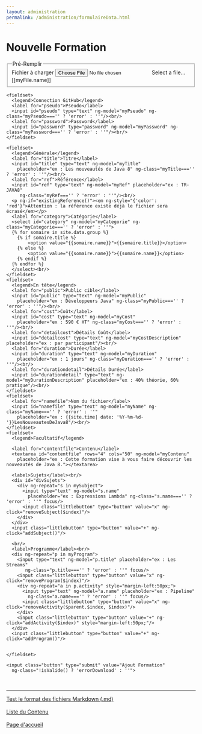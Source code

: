 ```yaml
---
layout: administration
permalink: /administration/formulaireData.html
---
```


<div class="formulaireData" ng-app="administration">
  <h1>Nouvelle Formation</h1>
  <form ng-submit="uploadTraining()" ng-controller="formulaireTraining">
    <fieldset>
      <legend>Pré-Remplir</legend>
      <div class="input-file-container">
        <label for="my-fileTraining">Fichier à charger</label>
        <input class="input-file" id="my-fileTraining" type="file" onchange="angular.element(this).scope().setFile(this)" />
        <label ng-if="myFile.name===undefined" for="my-fileTraining"
          class="input-file-trigger">Select a file...</label>
        <label ng-if="myFile.name!==undefined" for="my-fileTraining"
          class="input-file-trigger completed">[[myFile.name]]</label>
      </div>
    </fieldset>

    <fieldset>
      <legend>Connection GitHub</legend>
      <label for="pseudo">Pseudo</label>
      <input id="pseudo" type="text" ng-model="myPseudo" ng-class="myPseudo==='' ? 'error' : ''"/><br/>
      <label for="password">Password</label>
      <input id="password" type="password" ng-model="myPassword" ng-class="myPassword==='' ? 'error' : ''"/><br/>
    </fieldset>

    <fieldset>
      <legend>Générale</legend>
      <label for="title">Titre</label>
      <input id="title" type="text" ng-model="myTitle"
        placeholder="ex : Les nouveautés de Java 8" ng-class="myTitle==='' ? 'error' : ''"/><br/>
      <label for="ref">Référence</label>
      <input id="ref" type="text" ng-model="myRef" placeholder="ex : TR-JAVA8"
         ng-class="myRef==='' ? 'error' : ''"/><br/>
      <p ng-if="existingReference()"><em ng-style="{'color': 'red'}">Attention : la référence existe déjà le fichier sera écrasé</em></p>
      <label for="category">Catégorie</label>
      <select id="category" ng-model="myCategorie" ng-class="myCategorie==='' ? 'error' : ''">
      {% for somaire in site.data.group %}
        {% if somaire.title %}
            <option value="{{somaire.name}}">{{somaire.title}}</option>
        {% else %}
            <option value="{{somaire.name}}">{{somaire.name}}</option>
        {% endif %}
      {% endfor %}
      </select><br/>
    </fieldset>
    <fieldset>
      <legend>En tête</legend>
      <label for="public">Public cible</label>
      <input id="public" type="text" ng-model="myPublic"
        placeholder="ex : Développeurs Java" ng-class="myPublic==='' ? 'error' : ''"/><br/>
      <label for="cost">Coût</label>
      <input id="cost" type="text" ng-model="myCost"
        placeholder="ex : 590 € HT" ng-class="myCost==='' ? 'error' : ''"/><br/>
      <label for="detailcost">Détails Coût</label>
      <input id="detailcost" type="text" ng-model="myCostDescription" placeholder="ex : par participant"/><br/>
      <label for="duration">Durée</label>
      <input id="duration" type="text" ng-model="myDuration"
        placeholder="ex : 1 jours" ng-class="myDuration==='' ? 'error' : ''"/><br/>
      <label for="durationdetail">Détails Durée</label>
      <input id="durationdetail" type="text" ng-model="myDurationDescription" placeholder="ex : 40% théorie, 60% pratique"/><br/>
    </fieldset>
    <fieldset>
      <label for="namefile">Nom du fichier</label>
      <input id="namefile" type="text" ng-model="myName" ng-class="myName==='' ? 'error' : ''"
        placeholder="ex : {{site.time| date: '%Y-%m-%d-'}}LesNouveautesDeJava8"/><br/>
    </fieldset>
    <fieldset>
      <legend>Facultatif</legend>

      <label for="contentfile">Contenu</label>
      <textarea id="contentfile" rows="4" cols="50" ng-model="myContenu"
        placeholder="ex : Cette formation vise à vous faire découvrir les nouveautés de Java 8."></textarea>

      <label>Sujets</label><br/>
      <div id="divSujets">
        <div ng-repeat="s in mySubject">
          <input type="text" ng-model="s.name"
            placeholder="ex : Expressions Lambda" ng-class="s.name==='' ? 'error' : ''" focus/>
          <input class="littlebutton" type="button" value="x" ng-click="removeSubject($index)"/>
        </div>
      </div>
      <input class="littlebutton" type="button" value="+" ng-click="addSubject()"/>

      <br/>
      <label>Programme</label><br/>
      <div ng-repeat="p in myProgram">
        <input type="text" ng-model="p.title" placeholder="ex : Les Streams"
           ng-class="p.title==='' ? 'error' : ''" focus/>
        <input class="littlebutton" type="button" value="x" ng-click="removeProgram($index)"/>
        <div ng-repeat="a in p.activity" style="margin-left:50px;">
          <input type="text" ng-model="a.name" placeholder="ex : Pipeline"
            ng-class="a.name==='' ? 'error' : ''" focus/>
          <input class="littlebutton" type="button" value="x" ng-click="removeActivity($parent.$index, $index)"/>
        </div>
        <input class="littlebutton" type="button" value="+" ng-click="addActivity($index)" style="margin-left:50px;"/>
      </div>
      <input class="littlebutton" type="button" value="+" ng-click="addProgram()"/>


    </fieldset>

    <input class="button" type="submit" value="Ajout Formation"
      ng-class="!isValide() ? 'errorDownload' : ''">
  </form>

  <br/><hr/>

  <p>
    <a href="{{ '/administration/errorFormat.html' | prepend: site.baseurl }}">Test le format des fichiers Markdown (.md)</a>
    <br/>
    <br/>
    <a href="{{ '/administration/ListeContenu.html' | prepend: site.baseurl }}">Liste du Contenu</a>
    <br/>
    <br/>
    <a href="{{ site.url }}/{{ site.baseurl }}">Page d'accueil</a>
  </p>


  <script src="http://ajax.googleapis.com/ajax/libs/angularjs/1.4.9/angular.min.js"></script>
  <script src="http://ajax.googleapis.com/ajax/libs/jquery/1.8.1/jquery.min.js"></script>
  <script>
    var listRef = [
      {% for training in site.posts %}
        {
          ref: "{{ training.ref }}",
          path: "{{ training.path }}"
        },
      {% endfor %}
    ];
  </script>
  <script src="../js/formulaire.js"></script>
</div>
